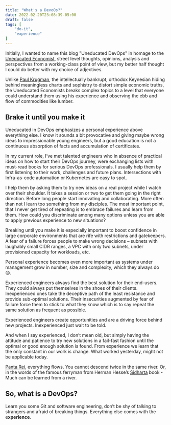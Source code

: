 ```yaml
---
title: "What's a DevoOs?"
date: 2022-02-20T23:08:39-05:00
draft: false
tags: [
    "do-it",
    "experience"
]
---
```


Initially, I wanted to name this blog "Uneducated DevOps" in homage to the [Uneducated Economist](https://uneducatedeconomist.com/), street level thoughts, opinions, analysis and perspectives from a working-class point of view, but my better half thought I could do better with my choice of adjectives. 

Unlike [Paul Krugman](https://www.forbes.com/sites/johngoodman/2015/09/21/keynesianism-vs-paul-krugman-and-why-we-arent-growing-faster/?sh=3dca3d801357), the intellectually bankrupt, orthodox Keynesian hiding behind meaningless charts and sophistry to distort simple economic truths, the Uneducated Economists breaks complex topics to a level that everyone could understand them using his experience and observing the ebb and flow of commodities like lumber.  


## Brake it until you make it 

Uneducated in DevOps emphasizes a personal experience above everything else. I know it sounds a bit provocative and giving maybe wrong ideas to impressionable young engineers, but a good education is not a continuous absorption of facts and accumulation of certificates.  

In my current role, I’ve met talented engineers who in absence of practical ideas on how to start their DevOps journey, were exchanging lists with must-read books for serious DevOps professionals. I usually help them by first listening to their work, challenges and future plans. Intersections with Infra-as-code automation or Kubernetes are easy to spot.  

I help them by asking them to try new ideas on a real project while I watch over their shoulder. It takes a session or two to get them going in the right direction. Before long people start innovating and collaborating. More often than not I learn too something from my disciples. The most important point, that I never get tired of repeating is to embrace failures and learn from them. How could you discriminate among many options unless you are able to apply previous experience to new situations? 

Breaking until you make it is especially important to boost confidence in large corporate environments that are rife with restrictions and gatekeepers. A fear of a failure forces people to make wrong decisions – subnets with laughably small CIDR ranges, a VPC with only two subnets, under provisioned capacity for workloads, etc.  

Personal experience becomes even more important as systems under management grow in number, size and complexity, which they always do 😊.   

Experienced engineers always find the best solution for their end-users. They could always put themselves in the shoes of their clients. Inexperienced ones take the deceptive path of the least resistance and provide sub-optimal solutions. Their insecurities augmented by fear of failure force them to stick to what they know which is to say repeat the same solution as frequent as possible.  

Experienced engineers create opportunities and are a driving force behind new projects. Inexperienced just wait to be told.  

And when I say experienced, I don’t mean old, but simply having the attitude and patience to try new solutions in a fail-fast fashion until the optimal or good enough solution is found.  From experience we learn that the only constant in our work is change. What worked yesterday, might not be applicable today.  

[Panta Rei](https://booksbitesbrews.com/panta-rei-what-it-means-everything-flows-in-the-aphorism-of-heraclitus), everything flows. You cannot descend twice in the same river. Or, in the words of the famous ferryman from Herman Hesse’s [Sidharta](http://www.ombredor.com/sid/index5.html) book - Much can be learned from a river. 

## So, what is a DevOps? 

Learn you some Git and software engineering, don’t be shy of talking to strangers and afraid of breaking things. Everything else comes with the e**xperience**.  
